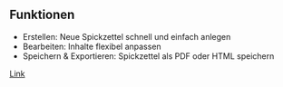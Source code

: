 ## Funktionen
- Erstellen: Neue Spickzettel schnell und einfach anlegen
- Bearbeiten: Inhalte flexibel anpassen
- Speichern & Exportieren: Spickzettel als PDF oder HTML speichern

[Link](https://nathaniel32.github.io/Cheat-Sheet-Editor/)